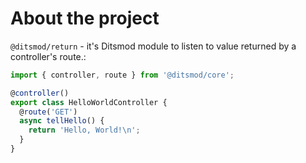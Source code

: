 # About the project

`@ditsmod/return` - it's Ditsmod module to listen to value returned by a controller's route.:

```ts
import { controller, route } from '@ditsmod/core';

@controller()
export class HelloWorldController {
  @route('GET')
  async tellHello() {
    return 'Hello, World!\n';
  }
}
```
